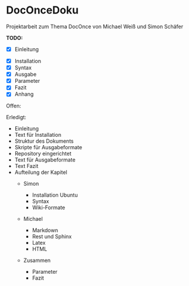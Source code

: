 # DocOnceDoku
Projektarbeit zum Thema DocOnce von Michael Weiß und Simon Schäfer

**TODO:**

- [x] Einleitung
* [x] Installation
* [x] Syntax
* [x] Ausgabe
* [x] Parameter
* [x] Fazit
* [x] Anhang

Offen:


Erledigt:
* Einleitung
* Text für Installation
* Struktur des Dokuments
* Skripte für Ausgabeformate
* Repository eingerichtet
* Text für Ausgabeformate
* Text Fazit
* Aufteilung der Kapitel
  * Simon
    * Installation Ubuntu
    * Syntax
    * Wiki-Formate

  * Michael
    * Markdown
    * Rest und Sphinx
    * Latex
    * HTML

  * Zusammen
    * Parameter
    * Fazit




